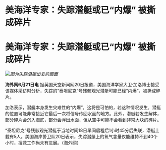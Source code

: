 # 美海洋专家：失踪潜艇或已“内爆” 被撕成碎片

# 美海洋专家：失踪潜艇或已“内爆” 被撕成碎片

![](https://inews.gtimg.com/om_bt/OuxpUoOOhE7ahSHoSH9RSk37MlIwGml626RMbE12SWtdEAA/1000)_图为失踪潜艇出发前画面_

**海外网6月21日电**
据英国天空新闻网20日报道，美国海洋学家大卫·加洛博士接受该媒体采访时分析，失踪的“泰坦尼克”号残骸观光潜艇可能已经“内爆”，被撕成碎片。

加洛表示，潜艇本身发生灾难性的“内爆”，这将是可怕的，若这种情况发生，潜艇的位置可能非常接近它最后一次将信号传回水面的地方。此外，潜艇若发生解体，部分碎片会沉入海底，部分会浮出水面，但从空中可能不会看到非常大块的碎片。

“泰坦尼克”号残骸观光潜艇于当地时间18日早间启程后1小时45分后失联，潜艇上载有5人。美国海岸警卫队20日表示，失踪潜艇上的氧气含量仅能维持不到40个小时，搜救工作尚未有进展。（海外网）

